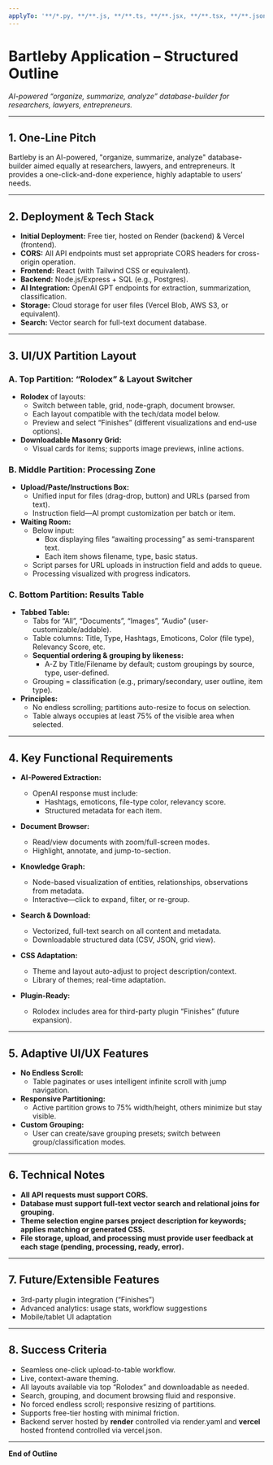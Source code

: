 ```yaml
---
applyTo: '**/*.py, **/**.js, **/**.ts, **/**.jsx, **/**.tsx, **/**.json, **/**.yaml, **/**.md'
---
```

# Bartleby Application – Structured Outline  
*AI-powered “organize, summarize, analyze” database-builder for researchers, lawyers, entrepreneurs.*

---

## 1. **One-Line Pitch**
Bartleby is an AI-powered, "organize, summarize, analyze" database-builder aimed equally at researchers, lawyers, and entrepreneurs. It provides a one-click-and-done experience, highly adaptable to users’ needs.

---

## 2. **Deployment & Tech Stack**

- **Initial Deployment:** Free tier, hosted on Render (backend) & Vercel (frontend).
- **CORS:** All API endpoints must set appropriate CORS headers for cross-origin operation.
- **Frontend:** React (with Tailwind CSS or equivalent).
- **Backend:** Node.js/Express + SQL (e.g., Postgres).
- **AI Integration:** OpenAI GPT endpoints for extraction, summarization, classification.
- **Storage:** Cloud storage for user files (Vercel Blob, AWS S3, or equivalent).
- **Search:** Vector search for full-text document database.

---

## 3. **UI/UX Partition Layout**

### **A. Top Partition: “Rolodex” & Layout Switcher**
- **Rolodex** of layouts:  
  - Switch between table, grid, node-graph, document browser.
  - Each layout compatible with the tech/data model below.
  - Preview and select “Finishes” (different visualizations and end-use options).
- **Downloadable Masonry Grid:**  
  - Visual cards for items; supports image previews, inline actions.

### **B. Middle Partition: Processing Zone**
- **Upload/Paste/Instructions Box:**  
  - Unified input for files (drag-drop, button) and URLs (parsed from text).
  - Instruction field—AI prompt customization per batch or item.
- **Waiting Room:**  
  - Below input:  
    - Box displaying files “awaiting processing” as semi-transparent text.
    - Each item shows filename, type, basic status.
  - Script parses for URL uploads in instruction field and adds to queue.
  - Processing visualized with progress indicators.

### **C. Bottom Partition: Results Table**
- **Tabbed Table:**  
  - Tabs for “All”, “Documents”, “Images”, “Audio” (user-customizable/addable).
  - Table columns: Title, Type, Hashtags, Emoticons, Color (file type), Relevancy Score, etc.
  - **Sequential ordering & grouping by likeness:**  
    - A-Z by Title/Filename by default; custom groupings by source, type, user-defined.
  - Grouping = classification (e.g., primary/secondary, user outline, item type).
- **Principles:**  
  - No endless scrolling; partitions auto-resize to focus on selection.
  - Table always occupies at least 75% of the visible area when selected.

---

## 4. **Key Functional Requirements**

- **AI-Powered Extraction:**  
  - OpenAI response must include:  
    - Hashtags, emoticons, file-type color, relevancy score.
    - Structured metadata for each item.
- **Document Browser:**  
  - Read/view documents with zoom/full-screen modes.
  - Highlight, annotate, and jump-to-section.
- **Knowledge Graph:**  
  - Node-based visualization of entities, relationships, observations from metadata.
  - Interactive—click to expand, filter, or re-group.

- **Search & Download:**  
  - Vectorized, full-text search on all content and metadata.
  - Downloadable structured data (CSV, JSON, grid view).
- **CSS Adaptation:**  
  - Theme and layout auto-adjust to project description/context.
  - Library of themes; real-time adaptation.
- **Plugin-Ready:**  
  - Rolodex includes area for third-party plugin “Finishes” (future expansion).

---

## 5. **Adaptive UI/UX Features**

- **No Endless Scroll:**  
  - Table paginates or uses intelligent infinite scroll with jump navigation.
- **Responsive Partitioning:**  
  - Active partition grows to 75% width/height, others minimize but stay visible.
- **Custom Grouping:**  
  - User can create/save grouping presets; switch between group/classification modes.

---

## 6. **Technical Notes**

- **All API requests must support CORS.**
- **Database must support full-text vector search and relational joins for grouping.**
- **Theme selection engine parses project description for keywords; applies matching or generated CSS.**
- **File storage, upload, and processing must provide user feedback at each stage (pending, processing, ready, error).**

---

## 7. **Future/Extensible Features**

- 3rd-party plugin integration (“Finishes”)
- Advanced analytics: usage stats, workflow suggestions
- Mobile/tablet UI adaptation

---

## 8. **Success Criteria**

- Seamless one-click upload-to-table workflow.
- Live, context-aware theming.
- All layouts available via top “Rolodex” and downloadable as needed.
- Search, grouping, and document browsing fluid and responsive.
- No forced endless scroll; responsive resizing of partitions.
- Supports free-tier hosting with minimal friction. 
- Backend server hosted by **render** controlled via render.yaml and **vercel** hosted frontend controlled via vercel.json.
---

**End of Outline**
```
